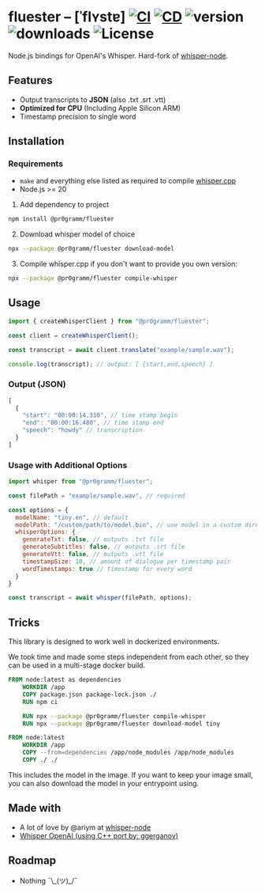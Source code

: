 # fluester – [ˈflʏstɐ] [![CI](https://github.com/pr0gramm-com/fluester/actions/workflows/CI.yml/badge.svg)](https://github.com/pr0gramm-com/fluester/actions/workflows/CI.yml) [![CD](https://github.com/pr0gramm-com/fluester/actions/workflows/CD.yml/badge.svg)](https://github.com/pr0gramm-com/fluester/actions/workflows/CD.yml) ![version](https://img.shields.io/npm/v/%40pr0gramm/fluester) ![downloads](https://img.shields.io/npm/dm/%40pr0gramm/fluester) ![License](https://img.shields.io/npm/l/%40pr0gramm%2Ffluester)

Node.js bindings for OpenAI's Whisper. Hard-fork of [whisper-node](https://github.com/ariym/whisper-node).

## Features
- Output transcripts to **JSON** (also .txt .srt .vtt)
- **Optimized for CPU** (Including Apple Silicon ARM)
- Timestamp precision to single word

## Installation
### Requirements
- `make` and everything else listed as required to compile [whisper.cpp](https://github.com/ggerganov/whisper.cpp)
- Node.js >= 20

1. Add dependency to project
```sh
npm install @pr0gramm/fluester
```

2. Download whisper model of choice
```sh
npx --package @pr0gramm/fluester download-model
```

3. Compile whisper.cpp if you don't want to provide you own version:
```sh
npx --package @pr0gramm/fluester compile-whisper
```

## Usage
```js
import { createWhisperClient } from "@pr0gramm/fluester";

const client = createWhisperClient();

const transcript = await client.translate("example/sample.wav");

console.log(transcript); // output: [ {start,end,speech} ]
```

### Output (JSON)
```js
[
  {
    "start": "00:00:14.310", // time stamp begin
    "end": "00:00:16.480", // time stamp end
    "speech": "howdy" // transcription
  }
]
```

### Usage with Additional Options
```js
import whisper from "@pr0gramm/fluester";

const filePath = "example/sample.wav", // required

const options = {
  modelName: "tiny.en", // default
  modelPath: "/custom/path/to/model.bin", // use model in a custom directory
  whisperOptions: {
    generateTxt: false, // outputs .txt file
    generateSubtitles: false, // outputs .srt file
    generateVtt: false, // outputs .vtt file
    timestampSize: 10, // amount of dialogue per timestamp pair
    wordTimestamps: true // timestamp for every word
  }
}

const transcript = await whisper(filePath, options);
```


## Tricks
This library is designed to work well in dockerized environments.

We took time and made some steps independent from each other, so they can be used in a multi-stage docker build.
```Dockerfile
FROM node:latest as dependencies
    WORKDIR /app
    COPY package.json package-lock.json ./
    RUN npm ci

    RUN npx --package @pr0gramm/fluester compile-whisper
    RUN npx --package @pr0gramm/fluester download-model tiny

FROM node:latest
    WORKDIR /app
    COPY --from=dependencies /app/node_modules /app/node_modules
    COPY ./ ./
```

This includes the model in the image. If you want to keep your image small, you can also download the model in your entrypoint using.

## Made with
- A lot of love by @ariym at [whisper-node](https://github.com/ariym/whisper-node)
- [Whisper OpenAI (using C++ port by: ggerganov)](https://github.com/ggerganov/whisper.cpp)

## Roadmap
- Nothing ¯\\\_(ツ)_/¯
